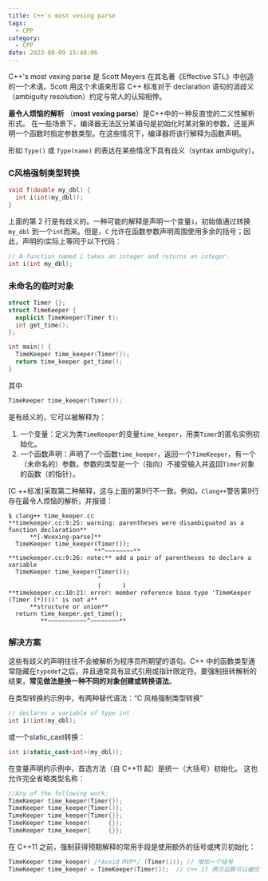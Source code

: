 ```yaml
---
title: C++'s most vexing parse
tags:
  - CPP
category:
  - CPP
date: 2023-08-09 15:48:06
---
```


C++'s most vexing parse 是 Scott Meyers 在其名著《Effective STL》中创造的一个术语。Scott 用这个术语来形容 C++ 标准对于 declaration 语句的消歧义（ambiguity resolution）约定与常人的认知相悖。

**最令人烦恼的解析** （**most vexing parse**）是C++中的一种反直觉的二义性解析形式。 在一些场景下，编译器无法区分某语句是初始化时某对象的参数，还是声明一个函数时指定参数类型。在这些情况下，编译器将该行解释为函数声明。

形如 `Type()` 或 `Type(name)` 的表达在某些情况下具有歧义（syntax ambiguity）。


 ### C风格强制类型转换
```cpp
void f(double my_dbl) {
  int i(int(my_dbl));
}
```
上面的第 2 行是有歧义的。一种可能的解释是声明一个变量` i `，初始值通过转换`my_dbl` 到一个`int`而来。但是，`C` 允许在函数参数声明周围使用多余的括号；因此，声明的i实际上等同于以下代码：

```cpp
// A function named i takes an integer and returns an integer.
int i(int my_dbl);
```
 ### 未命名的临时对象

```cpp
struct Timer {};
struct TimeKeeper {
  explicit TimeKeeper(Timer t);
  int get_time();
};

int main() {
  TimeKeeper time_keeper(Timer());
  return time_keeper.get_time();
}
```

其中

```cpp
TimeKeeper time_keeper(Timer());
```

是有歧义的，它可以被解释为：

1.  一个变量：定义为类`TimeKeeper`的变量`time_keeper`，用类`Timer`的匿名实例初始化。
2.  一个函数声明：声明了一个函数`time_keeper`，返回一个`TimeKeeper`，有一个（未命名的）参数。参数的类型是一个（指向）不接受输入并返回`Timer`对象的函数（的指针）。

[C ++标准]采取第二种解释，这与上面的第9行不一致。例如，`Clang++`警告第9行存在最令人烦恼的解析，并报错：
```shell
$ clang++ time_keeper.cc
**timekeeper.cc:9:25: warning: parentheses were disambiguated as a function declaration**
      **[-Wvexing-parse]**
  TimeKeeper time_keeper(Timer());
                        **^~~~~~~~~**
**timekeeper.cc:9:26: note:** add a pair of parentheses to declare a variable
  TimeKeeper time_keeper(Timer());
                         ^
                         (      )
**timekeeper.cc:10:21: error: member reference base type 'TimeKeeper (Timer (*)())' is not a**
      **structure or union**
  return time_keeper.get_time();
         **~~~~~~~~~~~^~~~~~~~~**

```

### 解决方案

这些有歧义的声明往往不会被解析为程序员所期望的语句。C++ 中的函数类型通常隐藏在`typedef`之后，并且通常具有显式引用或指针限定符。要强制扭转解析的结果，**常见做法是换一种不同的对象创建或转换语法**。

在类型转换的示例中，有两种替代语法：“C 风格强制类型转换”
```c++
// declares a variable of type int
int i((int)my_dbl);
```

或一个static_cast转换：
```c++
int i(static_cast<int>(my_dbl));
```

在变量声明的示例中，首选方法（自 C++11 起）是统一（大括号）初始化。 这也允许完全省略类型名称：
```cpp
//Any of the following work:
TimeKeeper time_keeper(Timer{});
TimeKeeper time_keeper{Timer()};
TimeKeeper time_keeper{Timer{}};
TimeKeeper time_keeper(     {});
TimeKeeper time_keeper{     {}};
```
在 C++11 之前，强制获得预期解释的常用手段是使用额外的括号或拷贝初始化：
```c++
TimeKeeper time_keeper( /*Avoid MVP*/ (Timer())); // 增加一个括号
TimeKeeper time_keeper = TimeKeeper(Timer());  // c++ 17 拷贝运算可以被优化
```
